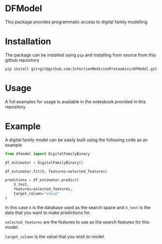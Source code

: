 # DFModel

This package provides programmatic access to digital family modelling

# Installation

The package can be installed using ```pip``` and installing from source from this github repository

```commandline
pip install git+git@github.com:InfectionMedicineProteomics/DFModel.git
```

# Usage

A full examples for usage is available in the notesbook provided in this repository

# Example

A digital family model can be easily built using the following code as an example

```python
from dfmodel import DigitalFamilyBinary

df_estimator = DigitalFamilyBinary()

df_estimator.fit(X, features=selected_features)

preditions = df_estimator.predict(
    X_test,
    features=selected_features,
    target_column="value"
)
```

In this case ```X``` is the database used as the search space and ```X_test``` is the data that you want to make predictions for.

```selected_features``` are the features to use as the search features for this model.

```target_column``` is the value that you wish to model.

